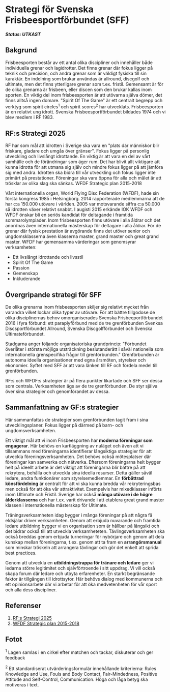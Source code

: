 
# Strategi för Svenska Frisbeesportförbundet (SFF)

***Status: UTKAST***

## Bakgrund

Frisbeesporten består av ett antal olika discipliner och innehåller både individuella grenar och lagidrotter. Det finns grenar där fokus ligger på teknik och precision, och andra grenar som är väldigt fysiska till sin karaktär. En indelning som brukar användas är allround, discgolf och ultimate, men det finns ytterligare grenar som t.ex. fristil. Gemensamt är för de olika grenarna är frisbeen, eller discen som den brukar kallas inom sporten. En viktig del inom frisbeesporten är att utövarna själva dömer, det finns alltså ingen domare. "Spirit Of The Game" är ett centralt begrepp och verktyg som spirit circles<sup>1</sup> och spirit scores<sup>2</sup> har utvecklats. Frisbeesporten är en relativt ung idrott. Svenska Frisbeesportförbundet bildades 1974 och vi blev medlem i RF 1983.


## RF:s Strategi 2025

RF har som mål att idrotten i Sverige ska vara en "plats där människor blir friskare, gladare och umgås över gränser". Fokus ligger på personlig utveckling och livslångt idrottande. En viktig är att vara en del av vårt samhälle och de förändringar som äger rum. Det har blivit allt viktigare att kunna idrotta för att utmana sig själv och mindre fokus ligger på att jämföra sig med andra. Idrotten ska bidra till vår utveckling och fokus ligger inte primärt på prestationer. Föreningar ska vara öppna för alla och målet är att trösklar av olika slag ska sänkas.
WFDF Strategic plan 2015-2018

Vårt internationella organ, World Flying Disc Federation (WFDF), hade sin första kongress 1985 i Helsingborg. 2014 rapporterade medlemmarna att de har c:a 150.000 utövare i världen. 2005 var motsvarande siffra c:a 50.000 så idrotten växer relativt snabbt. I augisti 2015 erkände IOK WFDF och WFDF önskar bli en seriös kandidat för deltagande i framtida sommarolympiader. Inom frisbeesporten finns utövare i alla åldrar och det anordnas även internationella mästerskap för deltagare i alla åldrar. För de grenar där fysisk prestation är avgörande finns det utöver senior och ungdomsklasserna även klasserna master, grand master och great grand master. WFDF har gemensamma värderingar som genomsyrar verksamheten:

*	Ett livslångt idrottande och livsstil
*	Spirit Of The Game
*	Passion
*	Gemenskap
*	Inkluderande


## Övergripande strategi för SFF

De olika grenarna inom frisbeesporten skiljer sig relativt mycket från varandra vilket lockar olika typer av utövare. För att bättre tillgodose de olika disciplinernas behov omorganiserades Svenska Frisbeeportförbundet 2016 i fyra förbund: ett paraplyförbund med de tre grenförbunden Svenksa Discsportförbundet Allround, Svenska Discgolfförbundet och Svenska Ultimateförbundet.

Stadgarna anger följande organisatoriska grundprincip: "Förbundet överlåter i största möjliga utsträckning beslutanderätt i såväl nationella som internationella grenspecifika frågor till grenförbunden." Grenförbunden är autonoma ideella organisationer med egna årsmöten, styrelser och ekonomier. Syftet med SFF är att vara länken till RF och fördela medel till grenförbunden.

RF:s och WFDF:s strategier är på flera punkter likartade och SFF ser dessa som centrala. Verksamheten ägs av de tre grenförbunden. De styr själva över sina strategier och genomförandet av dessa.


## Sammanfattning av GF:s strategier

Här sammanfattas de strategier som grenförbunden tagit fram i sina utvecklingsplaner. Fokus ligger på därmed på barn- och ungdomsverksamheten.

Ett viktigt mål att vi inom Frisbeesporten har **moderna föreningar som engagerar**. Här behövs en kartläggning av nuläget och även att vi tillsammans med föreningarna identifierar långsiktiga strategier för att utveckla föreningsverksamheten. Det behövs också mötesplatser där föreningar kan samverka och nätverka. Eftersom föreningarna helt bygger helt på ideellt arbete är det viktigt att föreningarna blir bättre på att rekrytera, behålla och utveckla sina ideella resurser. Detta gäller såväl ledare, andra funktionärer som styrelsemedlemmar. En **förbättrad könsfördelning** är centralt för att vi ska kunna bredda vår rekryteringsbas men också för att öka vår attraktivitet. Exempelvis har mixedklasser införts inom Ultimate och Fristil. Sverige har också **många utövare i de högre ålderklasserna** och har t.ex. varit drivande i att etablera great grand master klassen i internationella mästerskap för Ultimate.

Träningsverksamheten idag bygger i många föreningar på att några få eldsjälar driver verksamheten. Genom att erbjuda nuvarande och framtida ledare utbildning bygger vi en organisation som är hållbar på långsikt och det bidrar också till att utveckla verksamheteten. Tävlingsverksamheten ska också breddas genom erbjuda turneringar för nybörjare och genom att dela kunskap mellan föreningarna, t.ex. genom att ta fram en **arrangörsmanual** som minskar tröskeln att arrangera tävlingar och gör det enkelt att sprida best practices.

Genom att utveckla en **utbildningstrappa för tränare och ledare** ger vi ledarna större legitimitet och självförtroende i sitt uppdrag. Vi vill också skapa forum där ledare och utbyta erfarenheter. En starkt begränsande faktor är tillgången till idrottsytor. Här behövs dialog med kommunerna och ett opinionsarbete där vi arbetar för att öka medvetenheten för vår sport och alla dess discipliner.



## Referenser

1. [RF:s Strategi 2025](http://www.strategi2025.se)
2. [WFDF Strategic plan 2015-2018](http://www.wfdf.org/files/WFDF_Strategic_Plan_2015-2018_Final.pdf)


## Fotot

<sup>1</sup> Lagen samlas i en cirkel efter matchen och tackar, diskuterar och ger feedback

<sup>2</sup> Ett standardiserat utvärderingsformulär innehållande kriterierna: Rules Knowledge and Use, Fouls and Body Contact, Fair-Mindedness,  Positive Attitude and Self-Control, Communication. Höga och låga betyg ska motiveras i text.


